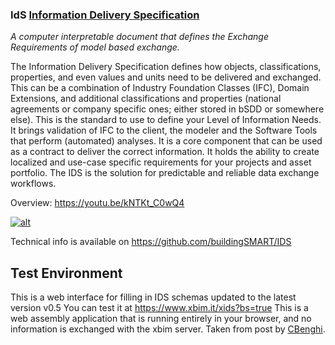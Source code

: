 ### IdS [Information Delivery Specification](https://technical.buildingsmart.org/projects/information-delivery-specification-ids/)

*A computer interpretable document that defines the Exchange Requirements of model based exchange.*

The Information Delivery Specification defines how objects, classifications, properties, and even values and units need to be delivered and exchanged. This can be a combination of Industry Foundation Classes (IFC), Domain Extensions, and additional classifications and properties (national agreements or company specific ones; either stored in bSDD or somewhere else). This is the standard to use to define your Level of Information Needs. It brings validation of IFC to the client, the modeler and the Software Tools that perform (automated) analyses. It is a core component that can be used as a contract to deliver the correct information. It holds the ability to create localized and use-case specific requirements for your projects and asset portfolio. The IDS is the solution for predictable and reliable data exchange workflows.

Overview: https://youtu.be/kNTKt_C0wQ4

[![alt](https://camo.githubusercontent.com/7043cfe980db7200788994b28ef37e24418e57ce15327137b61f28775a3032e3/68747470733a2f2f746563686e6963616c2e6275696c64696e67736d6172742e6f72672f77702d636f6e74656e742f75706c6f6164732f323032302f30372f494c532e706e67)](https://camo.githubusercontent.com/7043cfe980db7200788994b28ef37e24418e57ce15327137b61f28775a3032e3/68747470733a2f2f746563686e6963616c2e6275696c64696e67736d6172742e6f72672f77702d636f6e74656e742f75706c6f6164732f323032302f30372f494c532e706e67)

Technical info is available on https://github.com/buildingSMART/IDS

## Test Environment
This is a web interface for filling in IDS schemas updated to the latest version v0.5
You can test it at https://www.xbim.it/xids?bs=true
This is a web assembly application that is running entirely in your browser, and no information is exchanged with the xbim server. Taken from post by [CBenghi](https://github.com/CBenghi).
